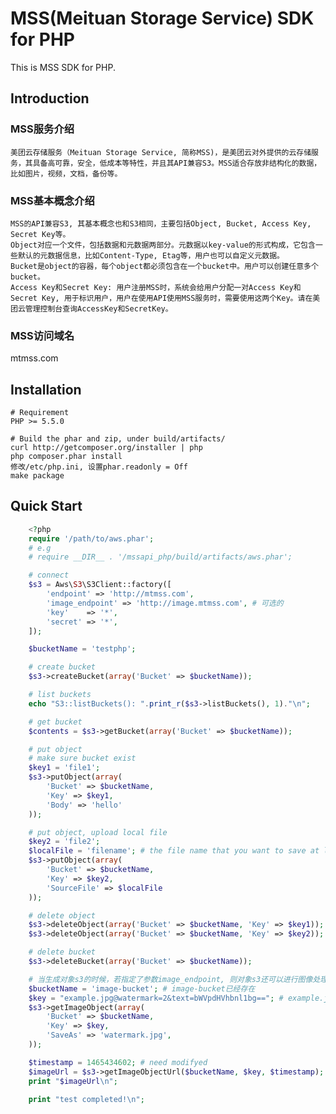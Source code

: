 # MSS(Meituan Storage Service) SDK for PHP

This is MSS SDK for PHP.

## Introduction

### MSS服务介绍
	美团云存储服务（Meituan Storage Service, 简称MSS)，是美团云对外提供的云存储服务，其具备高可靠，安全，低成本等特性，并且其API兼容S3。MSS适合存放非结构化的数据，比如图片，视频，文档，备份等。

### MSS基本概念介绍
	MSS的API兼容S3, 其基本概念也和S3相同，主要包括Object, Bucket, Access Key, Secret Key等。
	Object对应一个文件，包括数据和元数据两部分。元数据以key-value的形式构成，它包含一些默认的元数据信息，比如Content-Type, Etag等，用户也可以自定义元数据。
	Bucket是object的容器，每个object都必须包含在一个bucket中。用户可以创建任意多个bucket。
	Access Key和Secret Key: 用户注册MSS时，系统会给用户分配一对Access Key和Secret Key, 用于标识用户，用户在使用API使用MSS服务时，需要使用这两个Key。请在美团云管理控制台查询AccessKey和SecretKey。

### MSS访问域名
mtmss.com

## Installation

	# Requirement
	PHP >= 5.5.0

	# Build the phar and zip, under build/artifacts/
	curl http://getcomposer.org/installer | php
	php composer.phar install
    修改/etc/php.ini, 设置phar.readonly = Off
	make package

## Quick Start

```php	
	<?php
	require '/path/to/aws.phar';
	# e.g
	# require __DIR__ . '/mssapi_php/build/artifacts/aws.phar';

	# connect
	$s3 = Aws\S3\S3Client::factory([
		'endpoint' => 'http://mtmss.com',
		'image_endpoint' => 'http://image.mtmss.com', # 可选的
		'key'    => '*',
		'secret' => '*',
	]);

	$bucketName = 'testphp';

	# create bucket
	$s3->createBucket(array('Bucket' => $bucketName));

	# list buckets
	echo "S3::listBuckets(): ".print_r($s3->listBuckets(), 1)."\n";

	# get bucket
	$contents = $s3->getBucket(array('Bucket' => $bucketName));

	# put object
	# make sure bucket exist
	$key1 = 'file1';
	$s3->putObject(array(
		'Bucket' => $bucketName,
		'Key' => $key1,
		'Body' => 'hello'
	));

	# put object, upload local file
	$key2 = 'file2';
	$localFile = 'filename'; # the file name that you want to save at local
	$s3->putObject(array(
		'Bucket' => $bucketName,
		'Key' => $key2,
		'SourceFile' => $localFile
	));

	# delete object
	$s3->deleteObject(array('Bucket' => $bucketName, 'Key' => $key1));
	$s3->deleteObject(array('Bucket' => $bucketName, 'Key' => $key2));

	# delete bucket
	$s3->deleteBucket(array('Bucket' => $bucketName));

    # 当生成对象s3的时候，若指定了参数image_endpoint, 则对象s3还可以进行图像处理：包括获取处理后的图片和生成pre signed url
    $bucketName = 'image-bucket'; # image-bucket已经存在
    $key = "example.jpg@watermark=2&text=bWVpdHVhbnl1bg=="; # example.jpg已经存在
    $s3->getImageObject(array(
        'Bucket' => $bucketName,
        'Key' => $key,
        'SaveAs' => 'watermark.jpg',
    ));

    $timestamp = 1465434602; # need modifyed
    $imageUrl = $s3->getImageObjectUrl($bucketName, $key, $timestamp);
    print "$imageUrl\n";

    print "test completed!\n";
```
